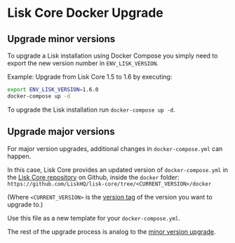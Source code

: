 # Lisk Core Docker Upgrade

## Upgrade minor versions

To upgrade a Lisk installation using Docker Compose you simply need to export the new version number in `ENV_LISK_VERSION`.

Example: Upgrade from Lisk Core 1.5 to 1.6 by executing:

```bash
export ENV_LISK_VERSION=1.6.0
docker-compose up -d
```

To upgrade the Lisk installation run `docker-compose up -d`.

## Upgrade major versions

For major version upgrades, additional changes in `docker-compose.yml` can happen.

In this case, Lisk Core provides an updated version of `docker-compose.yml` in the [Lisk Core repository](https://github.com/LiskHQ/lisk-core) on Github, inside the `docker` folder: `https://github.com/LiskHQ/lisk-core/tree/<CURRENT_VERSION>/docker`

(Where `<CURRENT_VERSION>` is the [version tag](https://github.com/LiskHQ/lisk-core/tags) of the version you want to upgrade to.)

Use this file as a new template for your `docker-compose.yml`.

The rest of the upgrade process is analog to the [minor version upgrade](#upgrade-minor-versions).
